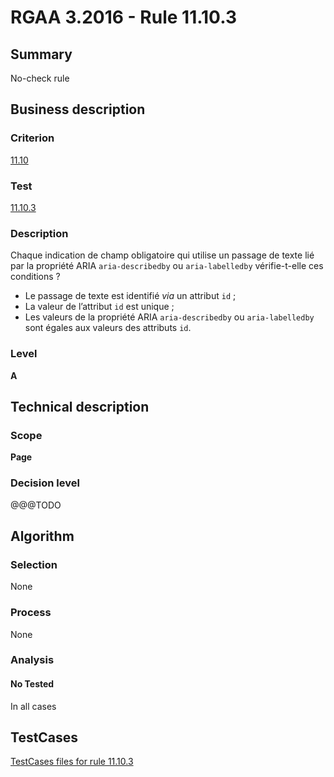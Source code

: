 # RGAA 3.2016 - Rule 11.10.3

## Summary
No-check rule


## Business description

### Criterion
[11.10](http://references.modernisation.gouv.fr/rgaa-accessibilite/criteres.html#crit-11-10)

### Test
[11.10.3](http://references.modernisation.gouv.fr/rgaa-accessibilite/criteres.html#test-11-10-3)

### Description
<div lang="fr">Chaque indication de champ obligatoire qui utilise un passage de texte li&#xE9; par la propri&#xE9;t&#xE9; ARIA <code lang="en">aria-describedby</code> ou <code lang="en">aria-labelledby</code> v&#xE9;rifie-t-elle ces conditions&nbsp;? <ul><li>Le passage de texte est identifi&#xE9; <i>via</i> un attribut <code lang="en">id</code>&nbsp;;</li> <li>La valeur de l&#x2019;attribut <code lang="en">id</code> est unique&nbsp;;</li> <li>Les valeurs de la propri&#xE9;t&#xE9; ARIA <code lang="en">aria-describedby</code> ou <code lang="en">aria-labelledby</code> sont &#xE9;gales aux valeurs des attributs <code lang="en">id</code>.</li> </ul></div>

### Level
**A**


## Technical description

### Scope
**Page**

### Decision level
@@@TODO


## Algorithm

### Selection
None

### Process
None

### Analysis

#### No Tested
In all cases


##  TestCases

[TestCases files for rule 11.10.3](https://github.com/Asqatasun/Asqatasun/tree/develop/rules/rules-rgaa3.2016/src/test/resources/testcases/rgaa32016/Rgaa32016Rule111003/)



